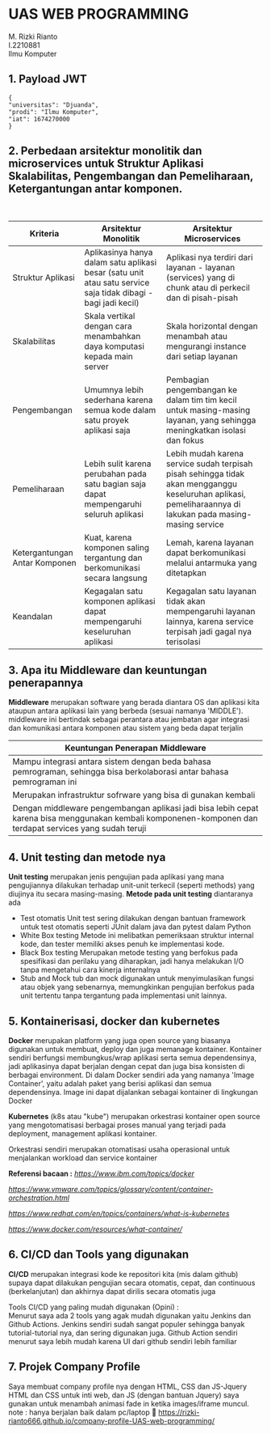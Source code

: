 # UAS WEB PROGRAMMING
M. Rizki Rianto<br>
I.2210881<br>
Ilmu Komputer</i></strong>


## 1. Payload JWT

    {
    "universitas": "Djuanda",
    "prodi": "Ilmu Komputer",
    "iat": 1674270000
    }

## 2. Perbedaan arsitektur monolitik dan microservices untuk Struktur Aplikasi Skalabilitas, Pengembangan dan Pemeliharaan, Ketergantungan antar komponen.
<br>

| Kriteria                   | Arsitektur Monolitik                                   | Arsitektur Microservices                               |
|----------------------------|--------------------------------------------------------|--------------------------------------------------------|
| Struktur Aplikasi          | Aplikasinya hanya dalam satu aplikasi besar (satu unit atau satu service saja tidak dibagi - bagi jadi kecil)  | Aplikasi nya terdiri dari layanan - layanan (services) yang di chunk atau di perkecil dan di pisah-pisah|
| Skalabilitas               | Skala vertikal dengan cara menambahkan daya komputasi kepada main server | Skala horizontal dengan menambah atau mengurangi instance dari setiap layanan |
| Pengembangan              | Umumnya lebih sederhana karena semua kode dalam satu proyek aplikasi saja | Pembagian pengembangan ke dalam tim tim kecil untuk masing-masing layanan, yang sehingga meningkatkan isolasi dan fokus |
| Pemeliharaan              | Lebih sulit karena perubahan pada satu bagian saja dapat mempengaruhi seluruh aplikasi | Lebih mudah karena service sudah terpisah pisah sehingga tidak akan mengganggu keseluruhan aplikasi, pemeliharaannya di lakukan pada masing-masing service |
| Ketergantungan Antar Komponen | Kuat, karena komponen saling tergantung dan berkomunikasi secara langsung | Lemah, karena layanan dapat berkomunikasi melalui antarmuka yang ditetapkan |
| Keandalan                  | Kegagalan satu komponen aplikasi dapat mempengaruhi keseluruhan aplikasi | Kegagalan satu layanan tidak akan mempengaruhi layanan lainnya, karena service terpisah jadi gagal nya terisolasi |


## 3. Apa itu Middleware dan keuntungan penerapannya
<strong>Middleware</strong> merupakan software yang berada diantara OS dan aplikasi kita ataupun antara aplikasi lain yang berbeda (sesuai namanya 'MIDDLE').
middleware ini bertindak sebagai perantara atau jembatan agar integrasi dan komunikasi antara komponen atau sistem yang beda dapat terjalin<br>

| Keuntungan Penerapan Middleware |
|---------------------------------|
| Mampu integrasi antara sistem dengan beda bahasa pemrograman, sehingga bisa berkolaborasi antar bahasa pemrograman ini |
| Merupakan infrastruktur sofrware yang bisa di gunakan kembali |
| Dengan middleware pengembangan aplikasi jadi bisa lebih cepat karena bisa menggunakan kembali komponenen-komponen dan terdapat services yang sudah teruji |

## 4. Unit testing dan metode nya
**Unit testing** merupakan jenis pengujian pada aplikasi yang mana pengujiannya dilakukan terhadap unit-unit terkecil (seperti methods) yang diujinya itu secara masing-masing.
**Metode pada unit testing** diantaranya ada <br>
* Test otomatis
    Unit test sering dilakukan dengan bantuan framework untuk test otomatis seperti JUnit dalam java dan pytest dalam Python
* White Box testing
    Metode ini melibatkan pemeriksaan struktur internal kode, dan tester memiliki akses penuh ke implementasi kode.
* Black Box testing
    Merupakan metode testing yang berfokus pada spesifikasi dan perilaku yang diharapkan, jadi hanya melakukan I/O tanpa mengetahui cara kinerja internalnya
* Stub and Mock
    tub dan mock digunakan untuk menyimulasikan fungsi atau objek yang sebenarnya, memungkinkan pengujian berfokus pada unit tertentu tanpa tergantung pada implementasi unit lainnya.

## 5. Kontainerisasi, docker dan kubernetes
**Docker** merupakan platform yang juga open source yang biasanya digunakan untuk membuat, deploy dan juga memanage kontainer. Kontainer sendiri berfungsi membungkus/wrap aplikasi serta semua dependensinya, jadi aplikasinya dapat berjalan dengan cepat dan juga bisa konsisten di berbagai environment. Di dalam Docker sendiri ada yang namanya 'Image Container',  yaitu adalah paket yang berisi aplikasi dan semua dependensinya. Image ini dapat dijalankan sebagai kontainer di lingkungan Docker

**Kubernetes** (k8s atau "kube") merupakan orkestrasi kontainer open source yang mengotomatisasi berbagai proses manual yang terjadi pada deployment, management aplikasi kontainer.

Orkestrasi sendiri merupakan otomatisasi usaha operasional untuk menjalankan workload dan service kontainer 



**Referensi bacaan :**
<i>
https://www.ibm.com/topics/docker 

https://www.vmware.com/topics/glossary/content/container-orchestration.html

https://www.redhat.com/en/topics/containers/what-is-kubernetes

https://www.docker.com/resources/what-container/ </i>


## 6. CI/CD dan Tools yang digunakan

**CI/CD** merupakan integrasi kode ke repositori kita (mis dalam github) supaya dapat dilakukan pengujian secara otomatis, cepat, dan continuous (berkelanjutan) dan akhirnya dapat dirilis secara otomatis juga<br>

Tools CI/CD yang paling mudah digunakan (Opini) : <br>
Menurut saya ada 2 tools yang agak mudah digunakan yaitu Jenkins dan Github Actions. Jenkins sendiri sudah sangat populer sehingga banyak tutorial-tutorial nya, dan sering digunakan juga. Github Action sendiri menurut saya lebih mudah karena UI dari github sendiri lebih familiar

## 7. Projek Company Profile
Saya membuat company profile nya dengan HTML, CSS dan JS-Jquery <br>
HTML dan CSS untuk inti web, dan JS (dengan bantuan Jquery) saya gunakan untuk menambah animasi fade in ketika images/iframe muncul. <br>
note : hanya berjalan baik dalam pc/laptop 🙏
https://rizki-rianto666.github.io/company-profile-UAS-web-programming/
